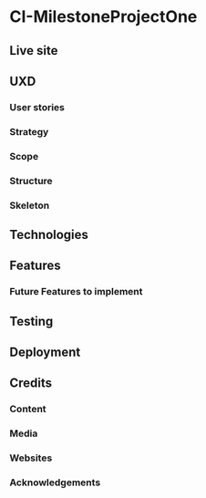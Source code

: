 # CI-MilestoneProjectOne

## Live site

## UXD

### User stories

### Strategy

### Scope

### Structure

### Skeleton

## Technologies

## Features

### Future Features to implement

## Testing

## Deployment

## Credits

### Content

### Media

### Websites

### Acknowledgements

